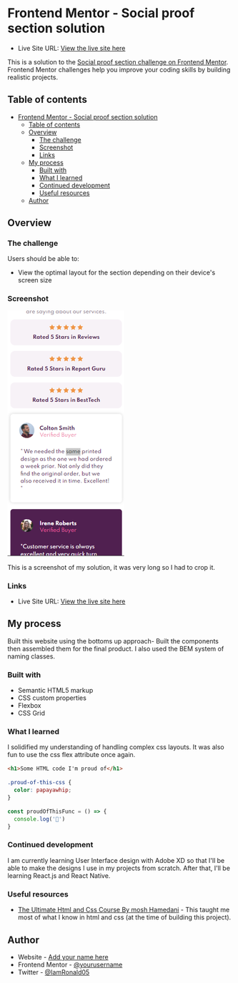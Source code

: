 # Frontend Mentor - Social proof section solution

- Live Site URL: [View the live site here](https://Iamronaldosunmu.github.io/social-proof-section)



This is a solution to the [Social proof section challenge on Frontend Mentor](https://www.frontendmentor.io/challenges/social-proof-section-6e0qTv_bA). Frontend Mentor challenges help you improve your coding skills by building realistic projects. 

## Table of contents

- [Frontend Mentor - Social proof section solution](#frontend-mentor---social-proof-section-solution)
  - [Table of contents](#table-of-contents)
  - [Overview](#overview)
    - [The challenge](#the-challenge)
    - [Screenshot](#screenshot)
    - [Links](#links)
  - [My process](#my-process)
    - [Built with](#built-with)
    - [What I learned](#what-i-learned)
    - [Continued development](#continued-development)
    - [Useful resources](#useful-resources)
  - [Author](#author)


## Overview

### The challenge

Users should be able to:

- View the optimal layout for the section depending on their device's screen size

### Screenshot

![](dist/Capture.PNG)

This is a screenshot of my solution, it was very long so I had to crop it.


### Links

- Live Site URL: [View the live site here](https://Iamronaldosunmu.github.io/social-proof-section)

## My process
Built this website using the bottoms up approach- Built the components then assembled them for the final product. I also used the BEM system of naming classes.
### Built with

- Semantic HTML5 markup
- CSS custom properties
- Flexbox
- CSS Grid



### What I learned

I solidified my understanding of handling complex css layouts. It was also fun to use the css flex attribute once again.

```html
<h1>Some HTML code I'm proud of</h1>
```
```css
.proud-of-this-css {
  color: papayawhip;
}
```
```js
const proudOfThisFunc = () => {
  console.log('🎉')
}
```

### Continued development

I am currently learning User Interface design with Adobe XD so that I'll be able to make the designs I use in my projects from scratch. After that, I'll be learning React.js and React Native.
### Useful resources

- [The Ultimate Html and Css Course By mosh Hamedani](https://www.codewithmosh.com) - This taught me most of what I know in html and css (at the time of building this project).


## Author

- Website - [Add your name here](https://www.your-site.com)
- Frontend Mentor - [@yourusername](https://www.frontendmentor.io/profile/yourusername)
- Twitter - [@IamRonald05](https://www.twitter.com/IamRonald05)


